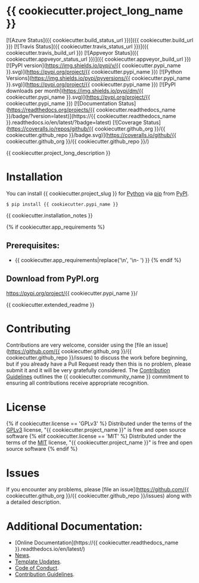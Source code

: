 # {{ cookiecutter.project_long_name }}

[![Azure Status]({{ cookiecutter.build_status_url }})]({{ cookiecutter.build_url }})
[![Travis Status]({{ cookiecutter.travis_status_url }})]({{ cookiecutter.travis_build_url }})
[![Appveyor Status]({{ cookiecutter.appveyor_status_url }})]({{ cookiecutter.appveyor_build_url }})
[![PyPI version](https://img.shields.io/pypi/v/{{ cookiecutter.pypi_name }}.svg)](https://pypi.org/project/{{ cookiecutter.pypi_name }})
[![Python Versions](https://img.shields.io/pypi/pyversions/{{ cookiecutter.pypi_name }}.svg)](https://pypi.org/project/{{ cookiecutter.pypi_name }})
[![PyPI downloads per month](https://img.shields.io/pypi/dm/{{ cookiecutter.pypi_name }}.svg)](https://pypi.org/project/{{ cookiecutter.pypi_name }})
[![Documentation Status](https://readthedocs.org/projects/{{ cookiecutter.readthedocs_name }}/badge/?version=latest)](https://{{ cookiecutter.readthedocs_name }}.readthedocs.io/en/latest/?badge=latest)
[![Coverage Status](https://coveralls.io/repos/github/{{ cookiecutter.github_org }}/{{ cookiecutter.github_repo }}/badge.svg)](https://coveralls.io/github/{{ cookiecutter.github_org }}/{{ cookiecutter.github_repo }}/)

{{ cookiecutter.project_long_description }}

# Installation

You can install {{ cookiecutter.project_slug }} for
[Python](https://www.python.org/) via
[pip](https://pypi.org/project/pip/)
from [PyPI](https://pypi.org/).

```
$ pip install {{ cookiecutter.pypi_name }}
```

{{ cookiecutter.installation_notes }}

{% if cookiecutter.app_requirements %}
## Prerequisites:
- {{ cookiecutter.app_requirements|replace('\n', '\n- ') }}
{% endif %}

## Download from PyPI.org

https://pypi.org/project/{{ cookiecutter.pypi_name }}/

{{ cookiecutter.extended_readme }}

# Contributing

Contributions are very welcome, consider using the
[file an issue](https://github.com/{{ cookiecutter.github_org }}/{{ cookiecutter.github_repo }}/issues)
to discuss the work before beginning, but if you already have a Pull Request
ready then this is no problem, please submit it and it will be very gratefully
considered. The [Contribution Guidelines](CONTRIBUTING.md)
outlines the {{ cookiecutter.community_name }} commitment to ensuring all
contributions receive appropriate recognition.

# License

{% if cookiecutter.license == 'GPLv3' %}
Distributed under the terms of the [GPLv3](https://opensource.org/licenses/GPL-3.0)
license, "{{ cookiecutter.project_name }}" is free and open source software
{% elif cookiecutter.license == 'MIT' %}
Distributed under the terms of the [MIT](http://opensource.org/licenses/MIT)
license, "{{ cookiecutter.project_name }}" is free and open source software
{% endif %}

# Issues

If you encounter any problems, please 
[file an issue](https://github.com/{{ cookiecutter.github_org }}/{{ cookiecutter.github_repo }}/issues)
along with a detailed description.

# Additional Documentation:

* [Online Documentation](https://{{ cookiecutter.readthedocs_name }}.readthedocs.io/en/latest/)
* [News](NEWS.rst).
* [Template Updates](COOKIECUTTER_UPDATES.md).
* [Code of Conduct](CODE_OF_CONDUCT.md).
* [Contribution Guidelines](CONTRIBUTING.md).
